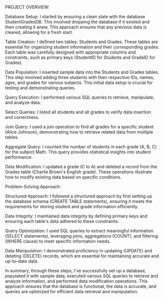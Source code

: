 PROJECT OVERVIEW:


Database Setup: I started by ensuring a clean slate with the database StudentGradesDB. This involved dropping the database if it existed and then creating it anew. This approach ensures that any previous data is cleared, allowing for a fresh start.

Table Creation: I defined two tables: Students and Grades. These tables are essential for organizing student information and their corresponding grades. Each table was carefully designed with appropriate columns and constraints, such as primary keys (StudentID for Students and GradeID for Grades).

Data Population: I inserted sample data into the Students and Grades tables. This step involved adding three students with their respective IDs, names, ages, and grades for various subjects. This initial data setup is crucial for testing and demonstrating queries.

Query Execution: I performed various SQL queries to retrieve, manipulate, and analyze data:

Select Queries: I listed all students and all grades to verify data insertion and correctness.

Join Query: I used a join operation to find all grades for a specific student (Alice Johnson), demonstrating how to retrieve related data from multiple tables.

Aggregate Query: I counted the number of students in each grade (A, B, C) for the subject Math. This query provides statistical insights into student performance.

Data Modification: I updated a grade (C to A) and deleted a record from the Grades table (Charlie Brown's English grade). These operations illustrate how to modify existing data based on specific conditions.


Problem-Solving Approach:

Structured Approach: I followed a structured approach by first setting up the database schema (CREATE TABLE statements), ensuring it meets the requirements for storing student and grade information efficiently.

Data Integrity: I maintained data integrity by defining primary keys and ensuring each table's data adhered to these constraints.

Query Optimization: I used SQL queries to extract meaningful information (SELECT statements), leveraging joins, aggregations (COUNT), and filtering (WHERE clause) to meet specific information needs.

Data Manipulation: I demonstrated proficiency in updating (UPDATE) and deleting (DELETE) records, which are essential for maintaining accurate and up-to-date data.

In summary, through these steps, I've successfully set up a database, populated it with sample data, executed various SQL queries to retrieve and analyze information, and performed data modification operations. This approach ensures that the database is functional, the data is accurate, and queries are optimized for efficient data retrieval and manipulation.

